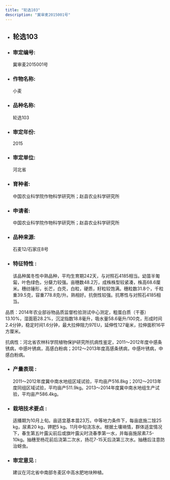```yaml
---
title: "轮选103"
description: "冀审麦2015001号"
---
```

* ## 轮选103
* ###  审定编号:  
   冀审麦2015001号

*  ### 作物名称:  
   小麦

*   ###  品种名称: 
    轮选103

*   ### 审定年份: 
    2015

*   ### 审定单位:  
    河北省

*   ### 育种者:  
    中国农业科学院作物科学研究所；赵县农业科学研究所

*   ### 申请者:  
    中国农业科学院作物科学研究所；赵县农业科学研究所

*   ### 品种来源:  
    石麦12/石家庄8号

*   ### 特征特性 : 
    该品种属冬性中熟品种，平均生育期242天，与对照石4185相当。幼苗半匍匐，叶色绿色，分蘖力较强。亩穗数48.2万，成株株型较紧凑，株高68.6厘米。穗纺锤形，长芒，白壳，白粒，硬质，籽粒较饱满。穗粒数31.8个，千粒重39.5克，容重778.8克/升。熟相好。抗倒性较强。抗寒性与对照石4185相当。
品质：2014年农业部谷物品质监督检验测试中心测定，粗蛋白质（干基）13.10%，湿面筋28.2%，沉淀指数18.8毫升，吸水量58.6毫升/100克，形成时间2.4分钟，稳定时间1.6分钟，最大拉伸阻力97EU，延伸性127毫米，拉伸面积16平方厘米。
抗病性：河北省农林科学院植物保护研究所抗病性鉴定，2011～2012年度中感条锈病，中感叶锈病，高感白粉病；2012～2013年度高感条锈病，中感叶锈病，中感白粉病。

*   ### 产量表现 : 
    2011～2012年度冀中南水地组区域试验，平均亩产516.8kg；2012～2013年度同组区域试验，平均亩产511.9kg。2013～2014年度冀中南水地组生产试验，平均亩产586.4kg。

*   ### 栽培技术要点 : 
    适播期为10月上旬。亩适宜基本苗23万。中等地力条件下，每亩底施二铵25 kg，尿素20 kg，钾肥5 kg。11月中旬浇冻水。根据土壤墒情，群体适宜情况下，春生第五叶露尖前后或旗叶露尖时浇春季第一水，并每亩施尿素7.5-10kg。抽穗至杨花前后浇第二次水，扬花7-15天后浇第三次水。抽穗后注意防治蚜虫。

*   ### 审定意见 : 
    建议在河北省中南部冬麦区中高水肥地块种植。
